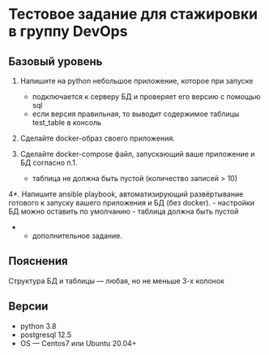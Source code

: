 # Тестовое задание для стажировки в группу DevOps

## Базовый уровень

1. Напишите на python небольшое приложение, которое при запуске 
   - подключается к серверу БД и проверяет его версию с помощью sql  
   - если версия правильная, то выводит содержимое таблицы test_table в консоль 

2. Сделайте docker-образ своего приложения.
   
3. Сделайте docker-compose файл, запускающий ваше приложение и БД согласно п.1.
    - таблица не должна быть пустой (количество записей > 10)
   
4*. Напишите ansible playbook, автоматизирующий развёртывание готового к запуску вашего приложения и БД (без docker).
    - настройки БД можно оставить по умолчанию 
    - таблица должна быть пустой 

* - дополнительное задание.

Пояснения
---------

Структура БД и таблицы — любая, но не меньше 3-х колонок

Версии
------

   - python 3.8
   - postgresql 12.5
   - OS — Centos7 или Ubuntu 20.04+



